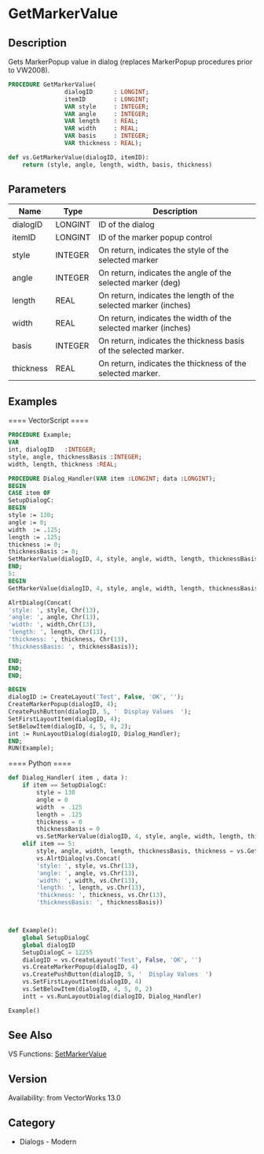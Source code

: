 # GetMarkerValue

## Description
Gets MarkerPopup value in dialog (replaces MarkerPopup procedures prior to VW2008).

```pascal
PROCEDURE GetMarkerValue(
				dialogID      : LONGINT;
				itemID        : LONGINT;
				VAR style     : INTEGER;
				VAR angle     : INTEGER;
				VAR length    : REAL;
				VAR width     : REAL;
				VAR basis     : INTEGER;
				VAR thickness : REAL);
```

```python
def vs.GetMarkerValue(dialogID, itemID):
    return (style, angle, length, width, basis, thickness)
```

## Parameters
|Name|Type|Description|
|---|---|---|
|dialogID|LONGINT|ID of the dialog|
|itemID|LONGINT|ID of the marker popup control|
|style|INTEGER|On return, indicates the style of the selected marker|
|angle|INTEGER|On return, indicates the angle of the selected marker (deg)|
|length|REAL|On return, indicates the length of the selected marker (inches)|
|width|REAL|On return, indicates the width of the selected marker (inches)|
|basis|INTEGER|On return, indicates the thickness basis of the selected marker.|
|thickness|REAL|On return, indicates the thickness of the selected marker.|

## Examples
==== VectorScript ====
```pascal
PROCEDURE Example;
VAR
int, dialogID   :INTEGER;
style, angle, thicknessBasis :INTEGER;
width, length, thickness :REAL;

PROCEDURE Dialog_Handler(VAR item :LONGINT; data :LONGINT);
BEGIN
CASE item OF
SetupDialogC:
BEGIN
style := 130;
angle := 0;
width  := .125;
length := .125;
thickness := 0;
thicknessBasis := 0;
SetMarkerValue(dialogID, 4, style, angle, width, length, thicknessBasis, thickness);
END;
5: 
BEGIN
GetMarkerValue(dialogID, 4, style, angle, width, length, thicknessBasis, thickness);

AlrtDialog(Concat(
'style: ', style, Chr(13), 
'angle: ', angle, Chr(13), 
'width: ', width,Chr(13),
'length: ', length, Chr(13),
'thickness: ', thickness, Chr(13),
'thicknessBasis: ', thicknessBasis));

END;
END;
END;

BEGIN
dialogID := CreateLayout('Test', False, 'OK', '');
CreateMarkerPopup(dialogID, 4);
CreatePushButton(dialogID, 5, '  Display Values  ');
SetFirstLayoutItem(dialogID, 4);
SetBelowItem(dialogID, 4, 5, 0, 2);
int := RunLayoutDialog(dialogID, Dialog_Handler);
END;
RUN(Example);
```
==== Python ====
```python
def Dialog_Handler( item , data ):
	if item == SetupDialogC:
		style = 130
		angle = 0
		width  = .125
		length = .125
		thickness = 0
		thicknessBasis = 0
		vs.SetMarkerValue(dialogID, 4, style, angle, width, length, thicknessBasis, thickness)
	elif item == 5: 
		style, angle, width, length, thicknessBasis, thickness = vs.GetMarkerValue(dialogID, 4)
		vs.AlrtDialog(vs.Concat(
		'style: ', style, vs.Chr(13), 
		'angle: ', angle, vs.Chr(13), 
		'width: ', width, vs.Chr(13),
		'length: ', length, vs.Chr(13),
		'thickness: ', thickness, vs.Chr(13),
		'thicknessBasis: ', thicknessBasis))



def Example():
	global SetupDialogC
	global dialogID
	SetupDialogC = 12255
	dialogID = vs.CreateLayout('Test', False, 'OK', '')
	vs.CreateMarkerPopup(dialogID, 4)
	vs.CreatePushButton(dialogID, 5, '  Display Values  ')
	vs.SetFirstLayoutItem(dialogID, 4)
	vs.SetBelowItem(dialogID, 4, 5, 0, 2)
	intt = vs.RunLayoutDialog(dialogID, Dialog_Handler)

Example()
```

## See Also
VS Functions:
[SetMarkerValue](SetMarkerValue.md)

## Version
Availability: from VectorWorks 13.0

## Category
* Dialogs - Modern

